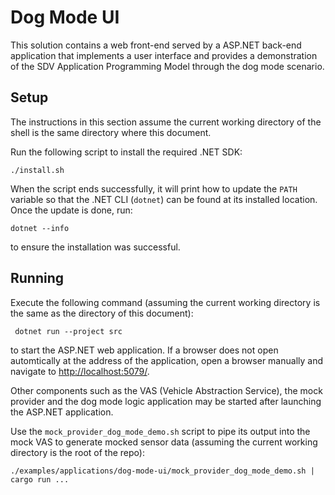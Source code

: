# Dog Mode UI

This solution contains a web front-end served by a ASP.NET back-end
application that implements a user interface and provides a demonstration of
the SDV Application Programming Model through the dog mode scenario.

## Setup

The instructions in this section assume the current working directory of the
shell is the same directory where this document.

Run the following script to install the required .NET SDK:

    ./install.sh

When the script ends successfully, it will print how to update the `PATH`
variable so that the .NET CLI (`dotnet`) can be found at its installed
location. Once the update is done, run:

    dotnet --info

to ensure the installation was successful.

## Running

Execute the following command (assuming the current working directory is the
same as the directory of this document):

     dotnet run --project src

to start the ASP.NET web application. If a browser does not open automtically
at the address of the application, open a browser manually and navigate to
<http://localhost:5079/>.

Other components such as the VAS (Vehicle Abstraction Service), the mock provider and the dog mode
logic application may be started after launching the ASP.NET application.

Use the `mock_provider_dog_mode_demo.sh` script to pipe its output into the mock
VAS to generate mocked sensor data (assuming the current working directory is
the root of the repo):

    ./examples/applications/dog-mode-ui/mock_provider_dog_mode_demo.sh | cargo run ...
